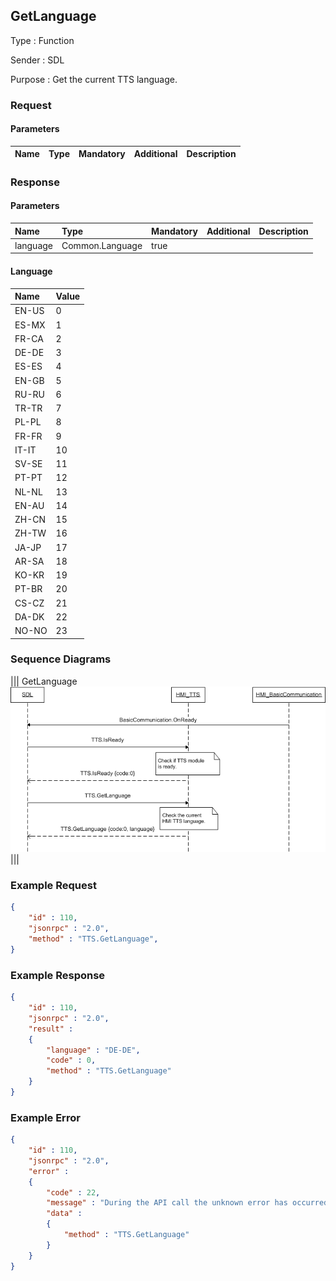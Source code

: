 ## GetLanguage

Type
: Function

Sender
: SDL

Purpose
: Get the current TTS language.

### Request

#### Parameters

|Name|Type|Mandatory|Additional|Description|
|:---|:---|:--------|:---------|:----------|

### Response

#### Parameters

|Name|Type|Mandatory|Additional|Description|
|:---|:---|:--------|:---------|:----------|
|language|Common.Language|true|||

#### Language

|Name|Value|
|:---|:----|
|EN-US|0|
|ES-MX|1|
|FR-CA|2|
|DE-DE|3|
|ES-ES|4|
|EN-GB|5|
|RU-RU|6|
|TR-TR|7|
|PL-PL|8|
|FR-FR|9|
|IT-IT|10|
|SV-SE|11|
|PT-PT|12|
|NL-NL|13|
|EN-AU|14|
|ZH-CN|15|
|ZH-TW|16|
|JA-JP|17|
|AR-SA|18|
|KO-KR|19|
|PT-BR|20|
|CS-CZ|21|
|DA-DK|22|
|NO-NO|23|

### Sequence Diagrams
|||
GetLanguage
![GetLanguage](./assets/GetLanguage.png)
|||

### Example Request

```json
{
	"id" : 110,
	"jsonrpc" : "2.0",
	"method" : "TTS.GetLanguage",
}
```
### Example Response

```json
{
	"id" : 110,
	"jsonrpc" : "2.0",
	"result" :
	{
		"language" : "DE-DE",
		"code" : 0,
		"method" : "TTS.GetLanguage"
	}
}
```

### Example Error

```json
{
	"id" : 110,
	"jsonrpc" : "2.0",
	"error" :
	{
		"code" : 22,
		"message" : "During the API call the unknown error has occurred",
		"data" :
		{
			"method" : "TTS.GetLanguage"
		}
	}
}
```
